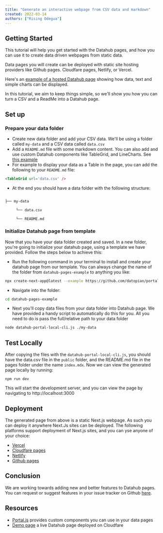 ```yaml
---
title: "Generate an interactive webpage from CSV data and markdown"
created: 2022-03-14
authors: ["Rising Odegua"]
---
```


## Getting Started

This tutorial will help you get started with the Datahub pages, and how you can use it to create data driven webpages from static data. 

Data pages you will create can be deployed with static site hosting providers like Github pages. Cloudfare pages, Netlify, or Vercel. 

Here's an [example of a hosted Datahub page](/data-literate-demo) showing how data, text and simple charts can be displayed. 

In this tutorial, we aim to keep things simple, so we'll show you how you can turn a CSV and a ReadMe into a Datahub page. 

## Set up

### Prepare your data folder

* Create new data folder and add your CSV data. We'll be using a folder called `my-data` and a CSV data called `data.csv`
* Add a `README.md` file with some markdown content. You can also add and use custom Datahub components like TableGrid, and LineCharts. See [this example](https://github.com/datopian/portal.js/blob/main/examples/data-literate/pages/demo.mdx)
* For example to display your data as a Table in the page, you can add the following to your `README.md` file:

```markdown
<TableGrid url='data.csv' /> 
```

* At the end you should have a data folder with the following structure:

```bash

├── my-data

     └── data.csv

     └── README.md
```
### Initialize Datahub page from template

Now that you have your data folder created and saved. In a new folder, you're going to initialize your datahub page, using a template we have provided. Follow the steps below to achieve this:

* Run the following command in your terminal to install and create your datahub page from our template. You can always change the name of the folder from `datahub-pages-example`  to anything you like:

```bash
npx create-next-app@latest --example https://github.com/datopian/portal.js/tree/main/examples/data-literate-template datahub-pages-example
```

* Navigate into the folder:

```bash
cd datahub-pages-example
```

* Next you'll copy data files from your data folder into Datahub page. We have provided a handy script to automatically do this for you. All you need to do is pass the full/relative path to your data folder

```bash
node datahub-portal-local-cli.js ./my-data
```
## Test Locally

After copying the files with the `datahub-portal-local-cli.js`, you should have the data.csv file in the `public` folder, and the README.md file in the pages folder under the name `index.mdx`. 
Now we can view the generated page locally by running:

```
npm run dev  
```

This will start the development server, and you can view the page by navigating to http://localhost:3000

## Deployment

The generated page from above is a static Next.js webpage. As such you can deploy it anywhere Next.Js sites can be deployed. The following platforms support deployment of Next.js sites, and you can yse anyone of your choice:

* [Vercel](https://nextjs.org/docs/deployment#managed-nextjs-with-vercel)
* [Cloudfare pages](https://developers.cloudflare.com/pages/framework-guides/deploy-a-nextjs-site/)
* [Netlify](https://www.netlify.com/blog/2021/03/16/try-the-new-essential-next.js-plugin-now-with-auto-install/)
* [Github pages](https://gregrickaby.blog/article/nextjs-github-pages)

## Conclusion

We are working towards adding new and better features to Datahub pages. You can request or suggest features in your issue tracker on Github [here](https://github.com/datopian/next.datahub.io/issues).

## Resources

* [Portal.js](https://github.com/datopian/portal.js#component-list) provides custom components you can use in your data pages
* [Demo page](/demo) a live Datahub page deployed on Cloudfare
